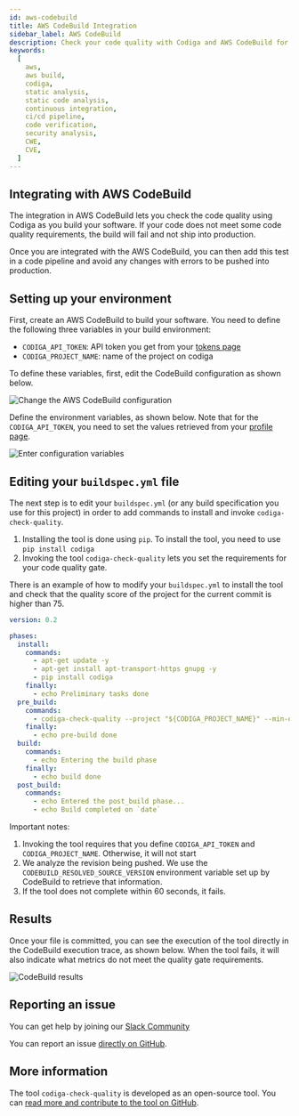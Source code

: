 ```yaml
---
id: aws-codebuild
title: AWS CodeBuild Integration
sidebar_label: AWS CodeBuild
description: Check your code quality with Codiga and AWS CodeBuild for 12+ languages and all code hosting platforms. Free 14 days trial.
keywords:
  [
    aws,
    aws build,
    codiga,
    static analysis,
    static code analysis,
    continuous integration,
    ci/cd pipeline,
    code verification,
    security analysis,
    CWE,
    CVE,
  ]
---
```


## Integrating with AWS CodeBuild

The integration in AWS CodeBuild lets you check the code quality using
Codiga as you build your software. If your code does not meet
some code quality requirements, the build will fail and not ship into production.

Once you are integrated with the AWS CodeBuild, you can then add this test in
a code pipeline and avoid any changes with errors to be pushed into production.

## Setting up your environment

First, create an AWS CodeBuild to build your software. You need to define
the following three variables in your build environment:

- `CODIGA_API_TOKEN`: API token you get from your [tokens page](https://app.codiga.io/api-tokens)
- `CODIGA_PROJECT_NAME`: name of the project on codiga

To define these variables, first, edit the CodeBuild configuration as shown below.

![Change the AWS CodeBuild configuration](/img/aws-codebuild-edit.png)

Define the environment variables, as shown below. Note that for the
`CODIGA_API_TOKEN`, you need to
set the values retrieved from your [profile page](https://app.codiga.io/api-tokens).

![Enter configuration variables](/img/aws-codebuild-environment.png)

## Editing your `buildspec.yml` file

The next step is to edit your `buildspec.yml` (or any build specification you
use for this project) in order to add commands to install and invoke
`codiga-check-quality`.

1. Installing the tool is done using `pip`. To install the tool, you need to use `pip install codiga`
2. Invoking the tool `codiga-check-quality` lets you set the requirements for your code quality gate.

There is an example of how to modify your `buildspec.yml` to install the tool
and check that the quality score of the project for the current commit is higher than 75.

```yaml
version: 0.2

phases:
  install:
    commands:
      - apt-get update -y
      - apt-get install apt-transport-https gnupg -y
      - pip install codiga
    finally:
      - echo Preliminary tasks done
  pre_build:
    commands:
      - codiga-check-quality --project "${CODIGA_PROJECT_NAME}" --min-quality-score 75  --sha "${CODEBUILD_RESOLVED_SOURCE_VERSION}" --max-timeout-sec 60
    finally:
      - echo pre-build done
  build:
    commands:
      - echo Entering the build phase
    finally:
      - echo build done
  post_build:
    commands:
      - echo Entered the post_build phase...
      - echo Build completed on `date`
```

Important notes:

1.  Invoking the tool requires that you define `CODIGA_API_TOKEN` and `CODIGA_PROJECT_NAME`. Otherwise, it will not start
2.  We analyze the revision being pushed. We use the `CODEBUILD_RESOLVED_SOURCE_VERSION` environment variable set up
    by CodeBuild to retrieve that information.
3.  If the tool does not complete within 60 seconds, it fails.

## Results

Once your file is committed, you can see the execution of the tool directly
in the CodeBuild execution trace, as shown below. When the tool fails, it will
also indicate what metrics do not meet the quality gate requirements.

![CodeBuild results](/img/aws-codebuild-results.png)

## Reporting an issue

You can get help by joining our [Slack Community](https://join.slack.com/t/codigahq/shared_invite/zt-9hvmfwie-9BUVFwZDwvpIGlkHv2mzYQ)

You can report an issue [directly on GitHub](https://github.com/codiga/codiga/issues).

## More information

The tool `codiga-check-quality` is developed as an open-source tool.
You can [read more and contribute to the tool on GitHub](https://github.com/codiga/clitool).
